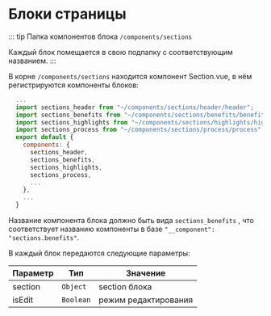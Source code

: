 # Блоки страницы

::: tip Папка компонентов блока
`/components/sections`

Каждый блок помещается в свою подпапку с соответствующим названием.
:::

В корне `/components/sections` находится компонент Section.vue, в нём регистрируются компоненты блоков:

```js
  ...
  import sections_header from "~/components/sections/header/header";
  import sections_benefits from "~/components/sections/benefits/benefits";
  import sections_highlights from "~/components/sections/highlights/highlights";
  import sections_process from "~/components/sections/process/process";
  export default {
    components: {
      sections_header,
      sections_benefits,
      sections_highlights,
      sections_process,
      ...
    },
    ...
  }
```

Название компонента блока должно быть вида `sections_benefits` , что соответствует названию компоненты в базе `"__component": "sections.benefits"`.

В каждый блок передаются следующие параметры:

| Параметр | Тип       | Значение             |
| -------- | --------- | -------------------- |
| section  | `Object`  | section блока        |
| isEdit   | `Boolean` | режим редактирования |

